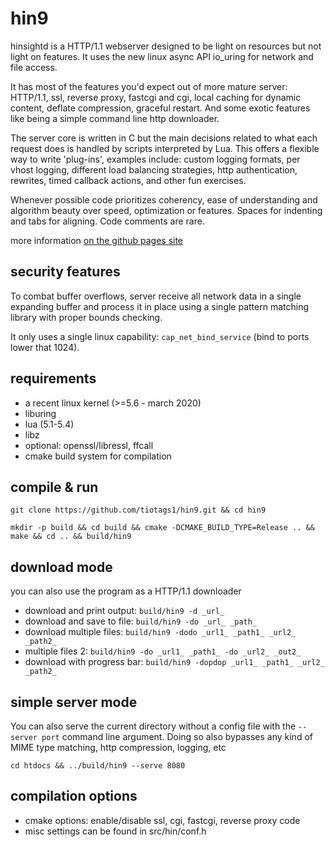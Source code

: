 hin9
====

hinsightd is a HTTP/1.1 webserver designed to be light on resources but not light on features. It uses the new linux async API io\_uring for network and file access.

It has most of the features you'd expect out of more mature server: HTTP/1.1, ssl, reverse proxy, fastcgi and cgi, local caching for dynamic content, deflate compression, graceful restart. And some exotic features like being a simple command line http downloader.

The server core is written in C but the main decisions related to what each request does is handled by scripts interpreted by Lua. This offers a flexible way to write 'plug-ins', examples include: custom logging formats, per vhost logging, different load balancing strategies, http authentication, rewrites, timed callback actions, and other fun exercises.

Whenever possible code prioritizes coherency, ease of understanding and algorithm beauty over speed, optimization or features. Spaces for indenting and tabs for aligning. Code comments are rare.

more information [on the github pages site](https://tiotags.gitlab.io/hinsightd)

security features
-----------------

To combat buffer overflows, server receive all network data in a single expanding buffer and process it in place using a single pattern matching library with proper bounds checking.

It only uses a single linux capability: `cap_net_bind_service` (bind to ports lower that 1024).

requirements
------------

* a recent linux kernel (>=5.6 - march 2020)
* liburing
* lua (5.1-5.4)
* libz
* optional: openssl/libressl, ffcall
* cmake build system for compilation


compile & run
-------------

`git clone https://github.com/tiotags1/hin9.git && cd hin9`

`mkdir -p build && cd build && cmake -DCMAKE_BUILD_TYPE=Release .. && make && cd .. && build/hin9`

download mode
-------------

you can also use the program as a HTTP/1.1 downloader
* download and print output: `build/hin9 -d _url_`
* download and save to file: `build/hin9 -do _url_ _path_`
* download multiple files: `build/hin9 -dodo _url1_ _path1_ _url2_ _path2_`
* multiple files 2: `build/hin9 -do _url1_ _path1_ -do _url2_ _out2_`
* download with progress bar: `build/hin9 -dopdop _url1_ _path1_ _url2_ _path2_`

simple server mode
------------------

You can also serve the current directory without a config file with the `--server port` command line argument. Doing so also bypasses any kind of MIME type matching, http compression, logging, etc

`cd htdocs && ../build/hin9 --serve 8080`

compilation options
-------------------

* cmake options: enable/disable ssl, cgi, fastcgi, reverse proxy code
* misc settings can be found in src/hin/conf.h



